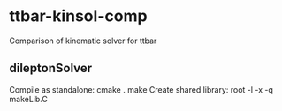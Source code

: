 ttbar-kinsol-comp
=================

Comparison of kinematic solver for ttbar

dileptonSolver
--------------
Compile as standalone:
    cmake .
    make
Create shared library:
    root -l -x -q makeLib.C
